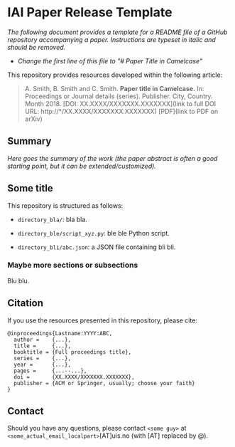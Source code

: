 # IAI Paper Release Template

*The following document provides a template for a README file of a GitHub repository accompanying a paper. Instructions are typeset in italic and should be removed.*

  * *Change the first line of this file to "# Paper Title in Camelcase"*

This repository provides resources developed within the following article:

> A. Smith, B. Smith and C. Smith. **Paper title in Camelcase.** In: Proceedings or Journal details (series). Publisher. City, Country. Month 2018. [DOI: XX.XXXX/XXXXXXX.XXXXXXX](link to full DOI URL: http://*/XX.XXXX/XXXXXXX.XXXXXXX) [PDF](link to PDF on arXiv)

## Summary

*Here goes the summary of the work (the paper abstract is often a good starting point, but it can be extended/customized).*

## Some title

This repository is structured as follows:

- `directory_bla/`: bla bla.

- `directory_ble/script_xyz.py`: ble ble Python script.

- `directory_bli/abc.json`: a JSON file containing bli bli.

### Maybe more sections or subsections

Blu blu.

## Citation

If you use the resources presented in this repository, please cite:

```
@inproceedings{Lastname:YYYY:ABC,
  author =    {...},
  title =     {...},
  booktitle = {Full proceedings title},
  series =    {...},
  year =      {...},
  pages =     {...--...},
  doi =       {XX.XXXX/XXXXXXX.XXXXXXX},
  publisher = {ACM or Springer, usually; choose your faith}
}
```

## Contact

Should you have any questions, please contact `<some guy>` at `<some_actual_email_localpart>`[AT]uis.no (with [AT] replaced by @).
